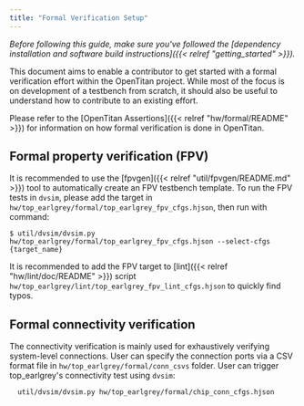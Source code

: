 ```yaml
---
title: "Formal Verification Setup"
---
```


_Before following this guide, make sure you've followed the [dependency installation and software build instructions]({{< relref "getting_started" >}})._

This document aims to enable a contributor to get started with a formal verification effort within the OpenTitan project.
While most of the focus is on development of a testbench from scratch, it should also be useful to understand how to contribute to an existing effort.

Please refer to the [OpenTitan Assertions]({{< relref "hw/formal/README" >}}) for information on how formal verification is done in OpenTitan.

## Formal property verification (FPV)

It is recommended to use the [fpvgen]({{< relref "util/fpvgen/README.md" >}}) tool to automatically create an FPV testbench template.
To run the FPV tests in `dvsim`, please add the target in `hw/top_earlgrey/formal/top_earlgrey_fpv_cfgs.hjson`, then run with command:
```console
$ util/dvsim/dvsim.py hw/top_earlgrey/formal/top_earlgrey_fpv_cfgs.hjson --select-cfgs {target_name}
```
It is recommended to add the FPV target to [lint]({{< relref "hw/lint/doc/README" >}}) script `hw/top_earlgrey/lint/top_earlgrey_fpv_lint_cfgs.hjson` to quickly find typos.

## Formal connectivity verification

The connectivity verification is mainly used for exhaustively verifying system-level connections.
User can specify the connection ports via a CSV format file in `hw/top_earlgrey/formal/conn_csvs` folder.
User can trigger top_earlgrey's connectivity test using `dvsim`:
```
  util/dvsim/dvsim.py hw/top_earlgrey/formal/chip_conn_cfgs.hjson
```

